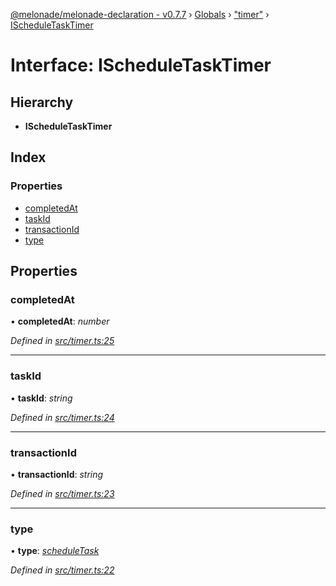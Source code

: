 [@melonade/melonade-declaration - v0.7.7](../README.md) › [Globals](../globals.md) › ["timer"](../modules/_timer_.md) › [IScheduleTaskTimer](_timer_.ischeduletasktimer.md)

# Interface: IScheduleTaskTimer

## Hierarchy

* **IScheduleTaskTimer**

## Index

### Properties

* [completedAt](_timer_.ischeduletasktimer.md#completedat)
* [taskId](_timer_.ischeduletasktimer.md#taskid)
* [transactionId](_timer_.ischeduletasktimer.md#transactionid)
* [type](_timer_.ischeduletasktimer.md#type)

## Properties

###  completedAt

• **completedAt**: *number*

*Defined in [src/timer.ts:25](https://github.com/devit-tel/melonade-declaration/blob/4a3ce57/src/timer.ts#L25)*

___

###  taskId

• **taskId**: *string*

*Defined in [src/timer.ts:24](https://github.com/devit-tel/melonade-declaration/blob/4a3ce57/src/timer.ts#L24)*

___

###  transactionId

• **transactionId**: *string*

*Defined in [src/timer.ts:23](https://github.com/devit-tel/melonade-declaration/blob/4a3ce57/src/timer.ts#L23)*

___

###  type

• **type**: *[scheduleTask](../enums/_timer_.timertypes.md#scheduletask)*

*Defined in [src/timer.ts:22](https://github.com/devit-tel/melonade-declaration/blob/4a3ce57/src/timer.ts#L22)*
